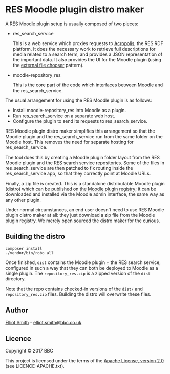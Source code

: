 # RES Moodle plugin distro maker

A RES Moodle plugin setup is usually composed of two pieces:

*   res_search_service

    This is a web service which proxies requests to
    [Acropolis](http://acropolis.org.uk), the RES RDF platform. It does the
    necessary work to retrieve full descriptions for media related to a
    search term, and provides a JSON representation of the important data. It
    also provides the UI for the Moodle plugin (using the
    [external file chooser](https://docs.moodle.org/dev/Repository_plugins_embedding_external_file_chooser)
    pattern).

*   moodle-repository_res

    This is the core part of the code which interfaces between Moodle and the
    res_search_service.

The usual arrangement for using the RES Moodle plugin is as follows:

* Install moodle-repository_res into Moodle as a plugin.
* Run res_search_service on a separate web host.
* Configure the plugin to send its requests to res_search_service.

RES Moodle plugin distro maker simplifies this arrangement so that the Moodle
plugin and the res_search_service run from the same folder on the Moodle host.
This removes the need for separate hosting for res_search_service.

The tool does this by creating a Moodle plugin folder layout from the RES
Moodle plugin and the RES search service repositories. Some of the files in
res_search_service are then patched to fix routing inside the res_search_service
app, so that they correctly point at Moodle URLs.

Finally, a zip file is created. This is a standalone distributable Moodle plugin
(distro) which can be published on
[the Moodle plugin registry](http://moodle.org/plugins); it can be
downloaded and installed via the Moodle admin interface, the same way as any
other plugin.

Under normal circumstances, an end user doesn't need to use RES Moodle plugin
distro maker at all: they just download a zip file from the Moodle plugin
registry. We merely open sourced the distro maker for the curious.

## Building the distro

```
composer install
./vendor/bin/robo all
```

Once finished, `dist` contains the Moodle plugin + the RES search service,
configured in such a way that they can both be deployed to Moodle as
a single plugin. The `repository_res.zip` is a zipped version of the `dist`
directory.

Note that the repo contains checked-in versions of the `dist/` and
`repository_res.zip` files. Building the distro will overwrite these files.

## Author

[Elliot Smith](https://github.com/townxelliot) - elliot.smith@bbc.co.uk

## Licence

Copyright © 2017 BBC

This project is licensed under the terms of the
[Apache License, version 2.0](http://www.apache.org/licenses/LICENSE-2.0)
(see LICENCE-APACHE.txt).
